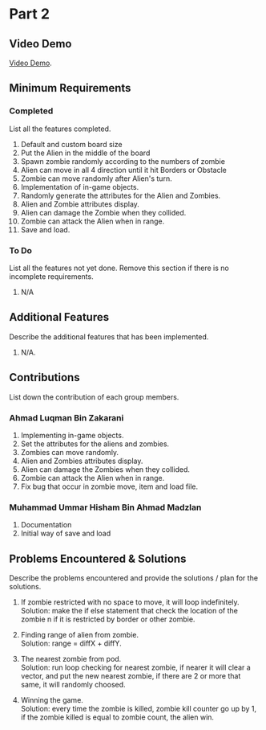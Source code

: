 # Part 2

## Video Demo

[Video Demo](https://youtube.com).

## Minimum Requirements

### Completed

List all the features completed.

1.  Default and custom board size
2.  Put the Alien in the middle of the board
3.  Spawn zombie randomly according to the numbers of zombie
4.  Alien can move in all 4 direction until it hit Borders or Obstacle
5.  Zombie can move randomly after Alien's turn.
6.  Implementation of in-game objects.
7.  Randomly generate the attributes for the Alien and Zombies.
8.  Alien and Zombie attributes display.
8.  Alien can damage the Zombie when they collided.
9.  Zombie can attack the Alien when in range.
10. Save and load.


### To Do

List all the features not yet done. Remove this section if there is no incomplete requirements.

1. N/A

## Additional Features

Describe the additional features that has been implemented.

1. N/A.

## Contributions

List down the contribution of each group members.

### Ahmad Luqman Bin Zakarani

1. Implementing in-game objects.
2. Set the attributes for the aliens and zombies.
3. Zombies can move randomly.
4. Alien and Zombies attributes display.
5. Alien can damage the Zombies when they collided.
6. Zombie can attack the Alien when in range.
7. Fix bug that occur in zombie move, item and load file.

### Muhammad Ummar Hisham Bin Ahmad Madzlan

1. Documentation
2. Initial way of save and load

## Problems Encountered & Solutions

Describe the problems encountered and provide the solutions / plan for the solutions.

1. If zombie restricted with no space to move, it will loop indefinitely. <br />
Solution: make the if else statement that check the location of the zombie n if it is restricted by border or other zombie.

2. Finding range of alien from zombie.<br />
Solution: range = diffX + diffY.

3. The nearest zombie from pod.<br />
Solution: run loop checking for nearest zombie, if nearer it will clear a vector, and put the new nearest zombie, if there are 2 or more that same, it will randomly choosed.

4. Winning the game.<br />
Solution: every time the zombie is killed, zombie kill counter go up by 1, if the zombie killed is equal to zombie count, the alien win.



